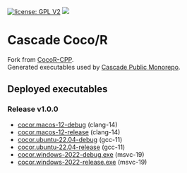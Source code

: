 [![license: GPL V2](https://img.shields.io/badge/License-GPL_v2-brightgreen.svg)](GPL_V2)
[![](https://github.com/cascade-gmbh/cocor/actions/workflows/build-and-deploy-executables.yml/badge.svg)](https://github.com/cascade-gmbh/cocor/actions)

# Cascade Coco/R

Fork from [CocoR-CPP](https://github.com/mingodad/CocoR-CPP).  
Generated executables used by [Cascade Public Monorepo](https://github.com/cascade-gmbh/cascade-public-monorepo).  

## Deployed executables

### Release v1.0.0

- [cocor.macos-12-debug](https://github.com/cascade-gmbh/cocor/releases/download/v1.0.0/cocor.macos-12-debug) (clang-14)
- [cocor.macos-12-release](https://github.com/cascade-gmbh/cocor/releases/download/v1.0.0/cocor.macos-12-release) (clang-14)
- [cocor.ubuntu-22.04-debug](https://github.com/cascade-gmbh/cocor/releases/download/v1.0.0/cocor.ubuntu-22.04-debug) (gcc-11)
- [cocor.ubuntu-22.04-release](https://github.com/cascade-gmbh/cocor/releases/download/v1.0.0/cocor.ubuntu-22.04-release) (gcc-11)
- [cocor.windows-2022-debug.exe](https://github.com/cascade-gmbh/cocor/releases/download/v1.0.0/cocor.windows-2022-debug.exe) (msvc-19)
- [cocor.windows-2022-release.exe](https://github.com/cascade-gmbh/cocor/releases/download/v1.0.0/cocor.windows-2022-release.exe) (msvc-19)

